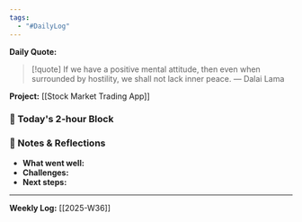 ```yaml
---
tags:
  - "#DailyLog"
---
```


**Daily Quote:**
> [!quote] If we have a positive mental attitude, then even when surrounded by hostility, we shall not lack inner peace.
> — Dalai Lama

**Project:** [[Stock Market Trading App]]

### 🎯 Today's 2-hour Block


### 📝 Notes & Reflections
- **What went well:**
- **Challenges:**
- **Next steps:**

---

**Weekly Log:** [[2025-W36]]